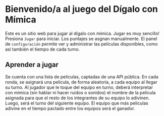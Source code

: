 # Bienvenido/a al juego del Dígalo con Mímica

Este es un sitio web para jugar al dígalo con mímica. Jugar es muy sencillo! Presiona `Jugar` para iniciar. Los puntajes se asgnan manualmente.
El panel de `configuración` permite ver y administrar las películas disponibles, como así también el tiempo de cada turno.


## Aprender a jugar
Se cuenta con una lista de películas, captadas de una API pública. En cada ronda, se asignará una película, de forma aleatoria, a cada equipo al llegar su turno. Al jugador que le toque del equipo en turno, deberá interpretar con mímica (sin hablar ni hacer ruidos o sonidos) el nombre de la película asignada para que el resto de los integrantes de su equipo lo adivinen. Luego, será el turno del siguiente equipo. El equipo que más películas adivine en el tiempo pactado entre los equipos será el ganador.